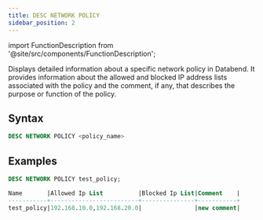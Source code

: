 ```yaml
---
title: DESC NETWORK POLICY
sidebar_position: 2
---
```


import FunctionDescription from '@site/src/components/FunctionDescription';

<FunctionDescription description="Introduced or updated: v1.2.26"/>

Displays detailed information about a specific network policy in Databend. It provides information about the allowed and blocked IP address lists associated with the policy and the comment, if any, that describes the purpose or function of the policy.

## Syntax

```sql
DESC NETWORK POLICY <policy_name>
```

## Examples

```sql
DESC NETWORK POLICY test_policy;

Name       |Allowed Ip List          |Blocked Ip List|Comment    |
-----------+-------------------------+---------------+-----------+
test_policy|192.168.10.0,192.168.20.0|               |new comment|
```